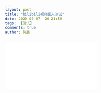 ```yaml
---
layout: post
title: "bilibili视频嵌入测试"
date: 2020-08-07  20:21:59
tags:  [测试]
comments: true
author: 阿晨
---
```

<iframe src="//player.bilibili.com/player.html?aid=926626321&bvid=BV1NT4y177TM&cid=221523323&page=1" scrolling="no" border="0" frameborder="no" framespacing="0" allowfullscreen="true"> </iframe>